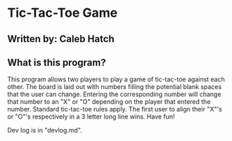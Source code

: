 # Tic-Tac-Toe Game

## Written by: Caleb Hatch

## What is this program?

This program allows two players to play a game of tic-tac-toe against each other. The board is laid out with numbers filling the potential blank spaces that the user can change. Entering the corresponding number will change that number to an "X" or "O" depending on the player that entered the number. Standard tic-tac-toe rules apply. The first user to align their "X"'s or "O"'s respectively in a 3 letter long line wins. Have fun!

Dev log is in "devlog.md".

